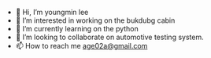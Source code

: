 - 👋 Hi, I’m youngmin lee
- 👀 I’m interested in working on the bukdubg cabin
- 🌱 I’m currently learning on the python
- 💞️ I’m looking to collaborate on automotive testing system. 
- 📫 How to reach me age02a@gmail.com

<!---
age02/age02 is a ✨ special ✨ repository because its `README.md` (this file) appears on your GitHub profile.
You can click the Preview link to take a look at your changes.
--->
